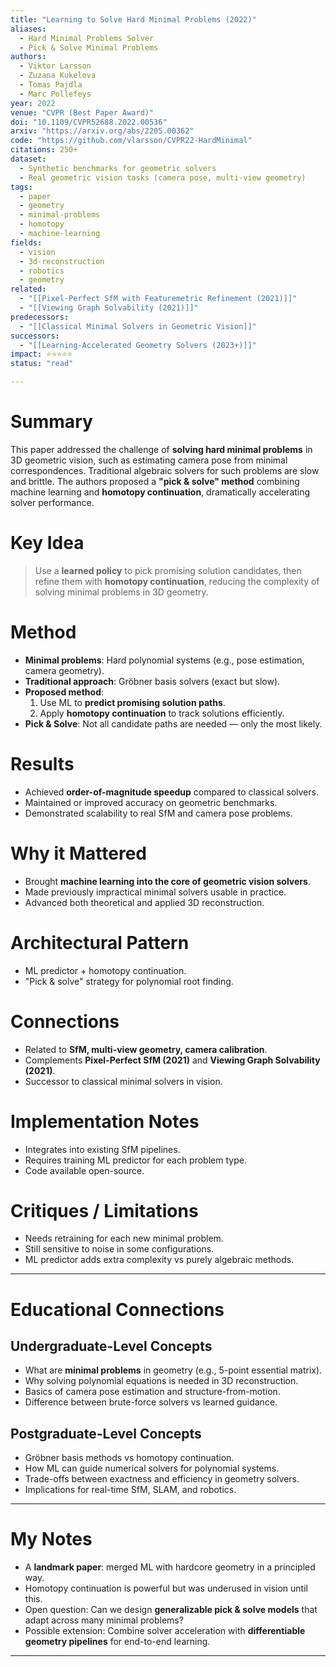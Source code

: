 ```yaml
---
title: "Learning to Solve Hard Minimal Problems (2022)"
aliases:
  - Hard Minimal Problems Solver
  - Pick & Solve Minimal Problems
authors:
  - Viktor Larsson
  - Zuzana Kukelova
  - Tomas Pajdla
  - Marc Pollefeys
year: 2022
venue: "CVPR (Best Paper Award)"
doi: "10.1109/CVPR52688.2022.00536"
arxiv: "https://arxiv.org/abs/2205.00362"
code: "https://github.com/vlarsson/CVPR22-HardMinimal"
citations: 250+
dataset:
  - Synthetic benchmarks for geometric solvers
  - Real geometric vision tasks (camera pose, multi-view geometry)
tags:
  - paper
  - geometry
  - minimal-problems
  - homotopy
  - machine-learning
fields:
  - vision
  - 3d-reconstruction
  - robotics
  - geometry
related:
  - "[[Pixel-Perfect SfM with Featuremetric Refinement (2021)]]"
  - "[[Viewing Graph Solvability (2021)]]"
predecessors:
  - "[[Classical Minimal Solvers in Geometric Vision]]"
successors:
  - "[[Learning-Accelerated Geometry Solvers (2023+)]]"
impact: ⭐⭐⭐⭐⭐
status: "read"

---
```


# Summary
This paper addressed the challenge of **solving hard minimal problems** in 3D geometric vision, such as estimating camera pose from minimal correspondences. Traditional algebraic solvers for such problems are slow and brittle. The authors proposed a **"pick & solve" method** combining machine learning and **homotopy continuation**, dramatically accelerating solver performance.

# Key Idea
> Use a **learned policy** to pick promising solution candidates, then refine them with **homotopy continuation**, reducing the complexity of solving minimal problems in 3D geometry.

# Method
- **Minimal problems**: Hard polynomial systems (e.g., pose estimation, camera geometry).  
- **Traditional approach**: Gröbner basis solvers (exact but slow).  
- **Proposed method**:  
  1. Use ML to **predict promising solution paths**.  
  2. Apply **homotopy continuation** to track solutions efficiently.  
- **Pick & Solve**: Not all candidate paths are needed — only the most likely.  

# Results
- Achieved **order-of-magnitude speedup** compared to classical solvers.  
- Maintained or improved accuracy on geometric benchmarks.  
- Demonstrated scalability to real SfM and camera pose problems.  

# Why it Mattered
- Brought **machine learning into the core of geometric vision solvers**.  
- Made previously impractical minimal solvers usable in practice.  
- Advanced both theoretical and applied 3D reconstruction.  

# Architectural Pattern
- ML predictor + homotopy continuation.  
- "Pick & solve" strategy for polynomial root finding.  

# Connections
- Related to **SfM, multi-view geometry, camera calibration**.  
- Complements **Pixel-Perfect SfM (2021)** and **Viewing Graph Solvability (2021)**.  
- Successor to classical minimal solvers in vision.  

# Implementation Notes
- Integrates into existing SfM pipelines.  
- Requires training ML predictor for each problem type.  
- Code available open-source.  

# Critiques / Limitations
- Needs retraining for each new minimal problem.  
- Still sensitive to noise in some configurations.  
- ML predictor adds extra complexity vs purely algebraic methods.  

---

# Educational Connections

## Undergraduate-Level Concepts
- What are **minimal problems** in geometry (e.g., 5-point essential matrix).  
- Why solving polynomial equations is needed in 3D reconstruction.  
- Basics of camera pose estimation and structure-from-motion.  
- Difference between brute-force solvers vs learned guidance.  

## Postgraduate-Level Concepts
- Gröbner basis methods vs homotopy continuation.  
- How ML can guide numerical solvers for polynomial systems.  
- Trade-offs between exactness and efficiency in geometry solvers.  
- Implications for real-time SfM, SLAM, and robotics.  

---

# My Notes
- A **landmark paper**: merged ML with hardcore geometry in a principled way.  
- Homotopy continuation is powerful but was underused in vision until this.  
- Open question: Can we design **generalizable pick & solve models** that adapt across many minimal problems?  
- Possible extension: Combine solver acceleration with **differentiable geometry pipelines** for end-to-end learning.  

---
